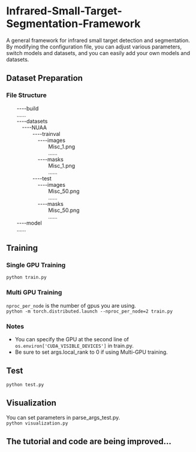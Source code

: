 # Infrared-Small-Target-Segmentation-Framework
A general framework for infrared small target detection and segmentation. By modifying the configuration file, you can adjust various parameters, switch models and datasets, and you can easily add your own models and datasets.
## Dataset Preparation
### File Structure
&emsp;&emsp;----build  
&emsp;&emsp;......  
&emsp;&emsp;----datasets  
&emsp;&emsp;&emsp;----NUAA  
&emsp;&emsp;&emsp;&emsp;&emsp;----trainval  
&emsp;&emsp;&emsp;&emsp;&emsp;&emsp;----images  
&emsp;&emsp;&emsp;&emsp;&emsp;&emsp;&emsp;&emsp;Misc_1.png  
&emsp;&emsp;&emsp;&emsp;&emsp;&emsp;&emsp;&emsp;......  
&emsp;&emsp;&emsp;&emsp;&emsp;&emsp;----masks  
&emsp;&emsp;&emsp;&emsp;&emsp;&emsp;&emsp;&emsp;Misc_1.png  
&emsp;&emsp;&emsp;&emsp;&emsp;&emsp;&emsp;&emsp;......  
&emsp;&emsp;&emsp;&emsp;&emsp;----test  
&emsp;&emsp;&emsp;&emsp;&emsp;&emsp;----images  
&emsp;&emsp;&emsp;&emsp;&emsp;&emsp;&emsp;&emsp;Misc_50.png  
&emsp;&emsp;&emsp;&emsp;&emsp;&emsp;&emsp;&emsp;......  
&emsp;&emsp;&emsp;&emsp;&emsp;&emsp;----masks  
&emsp;&emsp;&emsp;&emsp;&emsp;&emsp;&emsp;&emsp;Misc_50.png  
&emsp;&emsp;&emsp;&emsp;&emsp;&emsp;&emsp;&emsp;......  
&emsp;&emsp;----model  
&emsp;&emsp;......
## Training
### Single GPU Training
```python train.py```
### Multi GPU Training
```nproc_per_node``` is the number of gpus you are using.  
```python -m torch.distributed.launch --nproc_per_node=2 train.py```
### Notes
* You can specify the GPU at the second line of ```os.environ['CUDA_VISIBLE_DEVICES']``` in train.py.
* Be sure to set args.local_rank to 0 if using Multi-GPU training.
## Test
```python test.py```
## Visualization
You can set parameters in parse_args_test.py.  
```python visualization.py```
## The tutorial and code are being improved...